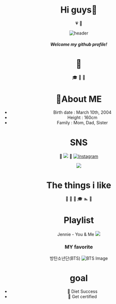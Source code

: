 <div align="center">
 
# Hi guys👋

💗
🤍
<!--
**chaengni/chaengni** is a ✨ _special_ ✨ repository because its `README.md` (this file) appears on your GitHub profile.

Here are some ideas to get you started:

- 🔭 I’m currently working on ...
- 🌱 I’m currently learning ...
- 👯 I’m looking to collaborate on ...
- 🤔 I’m looking for help with ...
- 💬 Ask me about ...
- 📫 How to reach me: ...
- 😄 Pronouns: ...
- ⚡ Fun fact: ...
-->

![header](https://capsule-render.vercel.app/api?type=waving&color=ee5d6c)
##### Welcome my github profile!

#  :santa:
:mortar_board:
:gift_heart:
:christmas_tree:

# :crown:About ME
- Birth date : March 10th, 2004
- Height : 160cm
- Family : Mom, Dad, Sister
# SNS
 :rose: <img src="https://img.shields.io/badge/instagram-E4405F?style=flat-square&logo=instagram&logoColor=white"/>
:rose: [![Instagram](https://img.shields.io/badge/Instagram-%23E4405F.svg?&style=for-the-badge&logo=instagram&logoColor=white)](https://www.instagram.com/_chaeeeun__/)

<a href="https://www.instagram.com/_chaeeeun__/" target="_blank"><img src="https://img.shields.io/badge/instagram-E4405F?style=flat-square&logo=instagram&logoColor=white"/></a>



# The things i like
 :strawberry:
 :apple:
 :icecream:
:mortar_board:
:swimmer:
:ski:

# Playlist
Jennie - You & Me <img src="https://img.shields.io/badge/Apple Music-FA243C?style=flat-square&logo=music&logoColor=white"/>
 
### MY favorite
방탄소년단(BTS)
![BTS Image](https://pbs.twimg.com/media/GAlbFyTaoAATxDN?format=jpg&name=small)
  
# goal
- :muscle: Diet Success
- :page_with_curl: Get certified
